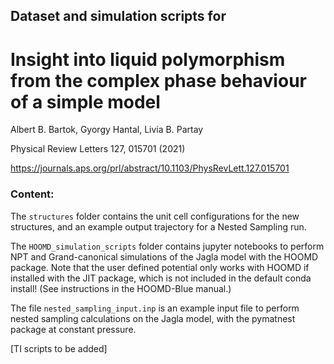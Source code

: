 ## Dataset and simulation scripts for
# Insight into liquid polymorphism from the complex phase behaviour of a simple model

Albert B. Bartok, Gyorgy Hantal, Livia B. Partay

Physical Review Letters 127, 015701 (2021)

<https://journals.aps.org/prl/abstract/10.1103/PhysRevLett.127.015701>

### Content:

The ``structures`` folder contains the unit cell configurations for the new structures, and
an example output trajectory for a Nested Sampling run.

The ``HOOMD_simulation_scripts`` folder contains jupyter notebooks to perform NPT and Grand-canonical 
simulations of the Jagla model with the HOOMD package. Note that the user defined potential only works with
HOOMD if installed with the JIT package, which is not included in the default conda install! (See instructions 
in the HOOMD-Blue manual.)

The file ``nested_sampling_input.inp`` is an example input file to perform nested sampling calculations on the Jagla
model, with the pymatnest package at constant pressure.  

[TI scripts to be added] 
